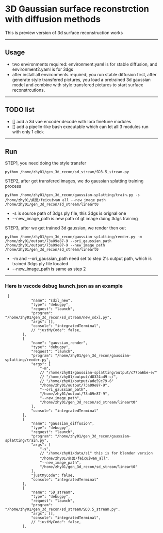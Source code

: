 # 3D Gaussian surface reconstrction with diffusion methods
This is preview version of 3d surface reconstruction works
***
## Usage
- two environments required: environment.yaml is for stable diffusion, and environment2.yaml is for 3dgs
- after install all environments required, you run stable diffusion first, after generate style transfered pictures, you load a pretrained 3d gaussian model and combine with style transfered pictures to start surface reconstrcutions.
***
## TODO list
- [] add a 3d vae encoder decode with lora finetune modules
- [] add a pipelin-like bash executable which can let all 3 modules run with only 1 click
***
## Run
STEP1, you need doing the style transfer
```
python /home/zhy01/gen_3d_recon/sd_stream/SD3.5_stream.py
```

STEP2, after get transfered images, we do gaussian splatting training process
```
python /home/zhy01/gen_3d_recon/gaussian-splatting/train.py -s /home/zhy01/桌面/feicuiwan_all --new_image_path /home/zhy01/gen_3d_recon/sd_stream/lineart0
```
- -s is source path of 3dgs ply file, this 3dgs is orignal one
- --new_image_path is new path of gt image duing 3dgs training

STEP3, after we get trained 3d gaussian, we render then out
```
python /home/zhy01/gen_3d_recon/gaussian-splatting/render.py -m /home/zhy01/output/73a09e87-9 --ori_gaussian_path /home/zhy01/output/73a09e87-9 --new_image_path /home/zhy01/gen_3d_recon/sd_stream/lineart0
```
- -m and --ori_gaussian_path need set to step 2's output path, which is trained 3dgs ply file located
- --new_image_path is same as step 2

***
### Here is vscode debug launch.json as an example 
```
 {
            "name": "sdxl_new",
            "type": "debugpy",
            "request": "launch",
            "program": "/home/zhy01/gen_3d_recon/sd_stream/new_sdxl.py",
            "args": [],
            "console": "integratedTerminal",
            // "justMyCode": false,
        },
        {
            "name": "gaussian_render",
            "type": "debugpy",
            "request": "launch",
            "program": "/home/zhy01/gen_3d_recon/gaussian-splatting/render.py",
            "args": [
                "-m",
                // "/home/zhy01/gaussian-splatting/output/c77ba6be-e/"
                // "/home/zhy01/output/d8324ad9-c/",
                // "/home/zhy01/output/ade59c79-6"
                "/home/zhy01/output/73a09e87-9",
                "--ori_gaussian_path",
                "/home/zhy01/output/73a09e87-9",
                "--new_image_path",
                "/home/zhy01/gen_3d_recon/sd_stream/lineart0"
            ],
            "console": "integratedTerminal"
        },
        {
            "name": "gaussian_diffusion",
            "type": "debugpy",
            "request": "launch",
            "program": "/home/zhy01/gen_3d_recon/gaussian-splatting/train.py",
            "args": [
                "-s",
                // "/home/zhy01/data/s1" this is for blender version
                "/home/zhy01/桌面/feicuiwan_all",
                "--new_image_path",
                "/home/zhy01/gen_3d_recon/sd_stream/lineart0"
            ],
            "justMyCode": false,
            "console": "integratedTerminal"
        },
        {
            "name": "SD_stream",
            "type": "debugpy",
            "request": "launch",
            "program": "/home/zhy01/gen_3d_recon/sd_stream/SD3.5_stream.py",
            "args": [],
            "console": "integratedTerminal",
            // "justMyCode": false,
        },
```
